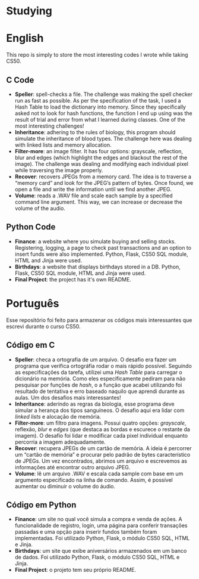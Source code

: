 # Studying

# English
This repo is simply to store the most interesting codes I wrote while taking CS50.

## C Code
* **Speller**: spell-checks a file. The challenge was making the spell checker run as fast as possible. As per the specification of the task, I used a Hash Table to load the dictionary into memory. Since they specifically asked not to look for hash functions, the function I end up using was the result of trial and error from what I learned during classes. One of the most interesting challenges!
* **Inheritance**: adhering to the rules of biology, this program should simulate the inheritance of blood types. The challenge here was dealing with linked lists and memory allocation.
* **Filter-more**: an image filter. It has four options: grayscale, reflection, blur and edges (which highlight the edges and blackout the rest of the image). The challenge was dealing and modifying each individual pixel while traversing the image properly.
* **Recover**: recovers JPEGs from a memory card. The idea is to traverse a “memory card” and look for the JPEG’s pattern of bytes. Once found, we open a file and write the information until we find another JPEG.
* **Volume**: reads a .WAV file and scale each sample by a specified command line argument. This way, we can increase or decrease the volume of the audio.

## Python Code
*  **Finance**: a website where you simulate buying and selling stocks. Registering, logging, a page to check past transactions and an option to insert funds were also implemented. Python, Flask, CS50 SQL module, HTML and Jinja were used.
*  **Birthdays**: a website that displays birthdays stored in a DB. Python, Flask, CS50 SQL module, HTML and Jinja were used.
*  **Final Project**: the project has it's own README.


# Português
Esse repositório foi feito para armazenar os códigos mais interessantes que escrevi durante o curso CS50.

## Código em C
* **Speller**: checa a ortografia de um arquivo. O desafio era fazer um programa que verifica ortográfia rodar o mais rápido possível. Seguindo as especificações da tarefa, utilizei uma _Hash Table_ para carregar o dicionário na memória. Como eles especificamente pediram para não pesquisar por funções de _hash_, o a função que acabei utilizando foi resultado de tentativa e erro baseado naquilo que aprendi durante as aulas. Um dos desafios mais interessantes!
* **Inheritance**: aderindo as regras da biologia, esse programa deve simular a herança dos tipos sanguíneos. O desafio aqui era lidar com _linked lists_ e alocação de memória.
* **Filter-more**: um filtro para imagens. Possui quatro opções: _grayscale_, reflexão, _blur_ e _edges_ (que destaca as bordas e escurece o restante da imagem). O desafio foi lidar e modificar cada pixel individual enquanto percorria a imagem adequadamente.
* **Recover**: recupera JPEGs de um cartão de memória. A ideia é percorrer um “cartão de memória” e procurar pelo padrão de bytes característico de JPEGs. Um vez encontrados, abrimos um arquivo e escrevemos as informações até encontrar outro arquivo JPEG.
* **Volume**: lê um arquivo .WAV e escala cada sample com base em um argumento especificado na linha de comando. Assim, é possível aumentar ou diminuir o volume do áudio.

## Código em Python
* **Finance**: um site no qual você simula a compra e venda de ações. A funcionalidade de registro, login, uma página para conferir transações passadas e uma opção para inserir fundos também foram implementadas. Foi utilizado Python, Flask, o módulo CS50 SQL, HTML e Jinja.
* **Birthdays**: um site que exibe aniversários armazenados em um banco de dados. Foi utilizado Python, Flask, o módulo CS50 SQL, HTML e Jinja.
* **Final Project**: o projeto tem seu próprio README.
